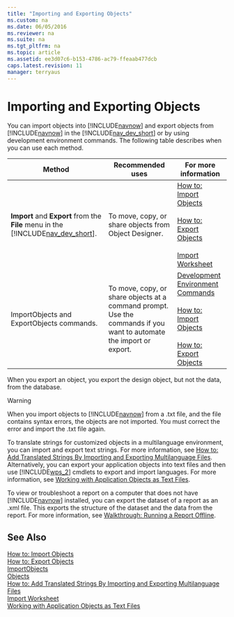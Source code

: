 ```yaml
---
title: "Importing and Exporting Objects"
ms.custom: na
ms.date: 06/05/2016
ms.reviewer: na
ms.suite: na
ms.tgt_pltfrm: na
ms.topic: article
ms.assetid: ee3d07c6-b153-4786-ac79-ffeaab477dcb
caps.latest.revision: 11
manager: terryaus
---
```

# Importing and Exporting Objects
You can import objects into [!INCLUDE[navnow](../dynamics-nav/includes/navnow_md.md)] and export objects from [!INCLUDE[navnow](../dynamics-nav/includes/navnow_md.md)] in the [!INCLUDE[nav_dev_short](../dynamics-nav/includes/nav_dev_short_md.md)] or by using development environment commands. The following table describes when you can use each method.  
  
|Method|Recommended uses|For more information|  
|------------|----------------------|--------------------------|  
|**Import** and **Export** from the **File** menu in the [!INCLUDE[nav_dev_short](../dynamics-nav/includes/nav_dev_short_md.md)].|To move, copy, or share objects from Object Designer.|[How to: Import Objects](../Topic/How%20to:%20Import%20Objects.md)<br /><br /> [How to: Export Objects](../Topic/How%20to:%20Export%20Objects.md)<br /><br /> [Import Worksheet](../dynamics-nav/Import-Worksheet.md)|  
|ImportObjects and ExportObjects commands.|To move, copy, or share objects at a command prompt. Use the commands if you want to automate the import or export.|[Development Environment Commands](../dynamics-nav/Development-Environment-Commands.md)<br /><br /> [How to: Import Objects](../Topic/How%20to:%20Import%20Objects.md)<br /><br /> [How to: Export Objects](../Topic/How%20to:%20Export%20Objects.md)|  
  
 When you export an object, you export the design object, but not the data, from the database.  
  
> [!WARNING]  
>  When you import objects to [!INCLUDE[navnow](../dynamics-nav/includes/navnow_md.md)] from a .txt file, and the file contains syntax errors, the objects are not imported. You must correct the error and import the .txt file again.  
  
 To translate strings for customized objects in a multilanguage environment, you can import and export text strings. For more information, see [How to: Add Translated Strings By Importing and Exporting Multilanguage Files](../Topic/How%20to:%20Add%20Translated%20Strings%20By%20Importing%20and%20Exporting%20Multilanguage%20Files.md). Alternatively, you can export your application objects into text files and then use [!INCLUDE[wps_2](../dynamics-nav/includes/wps_2_md.md)] cmdlets to export and import languages. For more information, see [Working with Application Objects as Text Files](../dynamics-nav/Working-with-Application-Objects-as-Text-Files.md).  
  
 To view or troubleshoot a report on a computer that does not have [!INCLUDE[navnow](../dynamics-nav/includes/navnow_md.md)] installed, you can export the dataset of a report as an .xml file. This exports the structure of the dataset and the data from the report. For more information, see [Walkthrough: Running a Report Offline](../Topic/Walkthrough:%20Running%20a%20Report%20Offline.md).  
  
## See Also  
 [How to: Import Objects](../Topic/How%20to:%20Import%20Objects.md)   
 [How to: Export Objects](../Topic/How%20to:%20Export%20Objects.md)   
 [ImportObjects](../dynamics-nav/ImportObjects.md)   
 [Objects](../dynamics-nav/Objects.md)   
 [How to: Add Translated Strings By Importing and Exporting Multilanguage Files](../Topic/How%20to:%20Add%20Translated%20Strings%20By%20Importing%20and%20Exporting%20Multilanguage%20Files.md)   
 [Import Worksheet](../dynamics-nav/Import-Worksheet.md)   
 [Working with Application Objects as Text Files](../dynamics-nav/Working-with-Application-Objects-as-Text-Files.md)